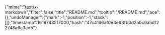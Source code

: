 {"mime":"text/x-markdown","filter":false,"title":"README.md","tooltip":"/README.md","ace":{},"undoManager":{"mark":-1,"position":-1,"stack":[]},"timestamp":1619743517000,"hash":"47c4166af0e4e93fb0d2a0c0a5d122748a6a3ad5"}